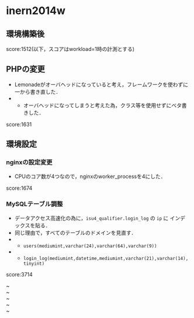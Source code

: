 inern2014w
===
## 環境構築後
score:1512(以下，スコアはworkload=1時の計測とする)

## PHPの変更
* Lemonadeがオーバヘッドになっていると考え，フレームワークを使わずに一から書き直した．
* * オーバヘッドになってしまうと考えた為，クラス等を使用せずにベタ書きした．

score:1631

## 環境設定 

### nginxの設定変更
* CPUのコア数が4つなので，nginxのworker_processを4にした．

score:1674

### MySQLテーブル調整

* データアクセス高速化の為に，`isu4_qualifier.login_log` の `ip` に インデックスを貼る．
* 同じ理由で，すべてのテーブルのドメインを見直す．
* * `users(mediumint,varchar(24),varchar(64),varchar(9))`
*  * `login_log(mediumint,datetime,mediumint,varchar(21),varchar(14),tinyint)`

score:3714

~                                                                                            
~                                                                                                     
~                                                                                                     
~                                                                                                     
~                           

